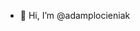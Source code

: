 - 👋 Hi, I’m @adamplocieniak

<!---
adamplocieniak/adamplocieniak is a ✨ special ✨ repository because its `README.md` (this file) appears on your GitHub profile.
You can click the Preview link to take a look at your changes.
--->
